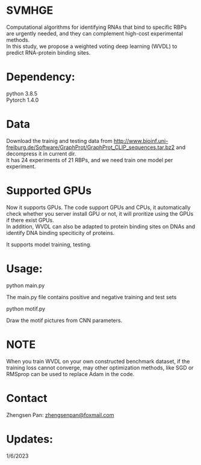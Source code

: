 # SVMHGE
Computational algorithms for identifying RNAs that bind to specific RBPs are urgently needed, and they can complement high-cost experimental methods.  <br>
In this study, we propose a weighted voting deep learning (WVDL) to predict RNA-protein binding sites.  <br>

# Dependency:
python 3.8.5 <br>
Pytorch 1.4.0 <br>

# Data 
Download the trainig and testing data from http://www.bioinf.uni-freiburg.de/Software/GraphProt/GraphProt_CLIP_sequences.tar.bz2 and decompress it in current dir.  <br>
It has 24 experiments of 21 RBPs, and we need train one model per experiment. <br>

# Supported GPUs
Now it supports GPUs. The code support GPUs and CPUs, it automatically check whether you server install GPU or not, it will proritize using the GPUs if there exist GPUs. <br> In addition, WVDL can also be adapted to protein binding sites on DNAs and identify DNA binding speciticity of proteins.  <br>
          
It supports model training, testing. <br>

# Usage:
python main.py 

The main.py file contains positive and negative training and test sets

python motif.py

Draw the motif pictures from CNN parameters.

# NOTE
When you train WVDL on your own constructed benchmark dataset, if the training loss cannot converge, may other optimization methods, like SGD or RMSprop can be used to replace Adam in the code.  <br>

# Contact
Zhengsen Pan: zhengsenpan@foxmail.com <br>

# Updates:
1/6/2023 <br>
